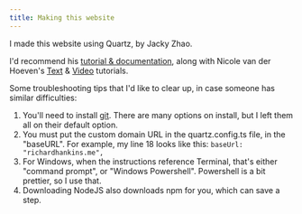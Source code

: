 ```yaml
---
title: Making this website
---
```

I made this website using Quartz, by Jacky Zhao.  

I'd recommend his [tutorial & documentation](https://quartz.jzhao.xyz/), along with Nicole van der Hoeven's [Text](https://notes.nicolevanderhoeven.com/How+to+publish+Obsidian+notes+with+Quartz+on+GitHub+Pages) & [Video](https://www.youtube.com/watch?v=6s6DT1yN4dw) tutorials.

Some troubleshooting tips that I'd like to clear up, in case someone has similar difficulties:
1. You'll need to install [git](https://git-scm.com/). There are many options on install, but I left them all on their default option.
2. You must put the custom domain URL in the quartz.config.ts file, in the "baseURL".  For example, my line 18 looks like this:
	   `baseUrl: "richardhankins.me",`
3. For Windows, when the instructions reference Terminal, that's either "command prompt", or "Windows Powershell". Powershell is a bit prettier, so I use that.
4. Downloading NodeJS also downloads npm for you, which can save a step.


